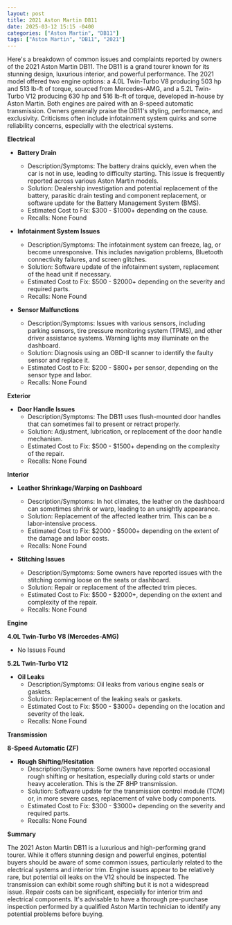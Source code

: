 ```yaml
---
layout: post
title: 2021 Aston Martin DB11
date: 2025-03-12 15:15 -0400
categories: ["Aston Martin", "DB11"]
tags: ["Aston Martin", "DB11", "2021"]
---
```

Here's a breakdown of common issues and complaints reported by owners of the 2021 Aston Martin DB11. The DB11 is a grand tourer known for its stunning design, luxurious interior, and powerful performance. The 2021 model offered two engine options: a 4.0L Twin-Turbo V8 producing 503 hp and 513 lb-ft of torque, sourced from Mercedes-AMG, and a 5.2L Twin-Turbo V12 producing 630 hp and 516 lb-ft of torque, developed in-house by Aston Martin. Both engines are paired with an 8-speed automatic transmission. Owners generally praise the DB11's styling, performance, and exclusivity. Criticisms often include infotainment system quirks and some reliability concerns, especially with the electrical systems.

**Electrical**

*   **Battery Drain**
    *   Description/Symptoms: The battery drains quickly, even when the car is not in use, leading to difficulty starting. This issue is frequently reported across various Aston Martin models.
    *   Solution: Dealership investigation and potential replacement of the battery, parasitic drain testing and component replacement, or software update for the Battery Management System (BMS).
    *   Estimated Cost to Fix: $300 - $1000+ depending on the cause.
    *   Recalls: None Found

*   **Infotainment System Issues**
    *   Description/Symptoms: The infotainment system can freeze, lag, or become unresponsive. This includes navigation problems, Bluetooth connectivity failures, and screen glitches.
    *   Solution: Software update of the infotainment system, replacement of the head unit if necessary.
    *   Estimated Cost to Fix: $500 - $2000+ depending on the severity and required parts.
    *   Recalls: None Found

*   **Sensor Malfunctions**
    *   Description/Symptoms: Issues with various sensors, including parking sensors, tire pressure monitoring system (TPMS), and other driver assistance systems. Warning lights may illuminate on the dashboard.
    *   Solution: Diagnosis using an OBD-II scanner to identify the faulty sensor and replace it.
    *   Estimated Cost to Fix: $200 - $800+ per sensor, depending on the sensor type and labor.
    *   Recalls: None Found

**Exterior**

*   **Door Handle Issues**
    *   Description/Symptoms: The DB11 uses flush-mounted door handles that can sometimes fail to present or retract properly.
    *   Solution: Adjustment, lubrication, or replacement of the door handle mechanism.
    *   Estimated Cost to Fix: $500 - $1500+ depending on the complexity of the repair.
    *   Recalls: None Found

**Interior**

*   **Leather Shrinkage/Warping on Dashboard**
    *   Description/Symptoms: In hot climates, the leather on the dashboard can sometimes shrink or warp, leading to an unsightly appearance.
    *   Solution: Replacement of the affected leather trim. This can be a labor-intensive process.
    *   Estimated Cost to Fix: $2000 - $5000+ depending on the extent of the damage and labor costs.
    *   Recalls: None Found

*   **Stitching Issues**
    *   Description/Symptoms: Some owners have reported issues with the stitching coming loose on the seats or dashboard.
    *   Solution: Repair or replacement of the affected trim pieces.
    *   Estimated Cost to Fix: $500 - $2000+, depending on the extent and complexity of the repair.
    *   Recalls: None Found

**Engine**

**4.0L Twin-Turbo V8 (Mercedes-AMG)**

*   No Issues Found

**5.2L Twin-Turbo V12**

*   **Oil Leaks**
    *   Description/Symptoms: Oil leaks from various engine seals or gaskets.
    *   Solution: Replacement of the leaking seals or gaskets.
    *   Estimated Cost to Fix: $500 - $3000+ depending on the location and severity of the leak.
    *   Recalls: None Found

**Transmission**

**8-Speed Automatic (ZF)**

*   **Rough Shifting/Hesitation**
    *   Description/Symptoms: Some owners have reported occasional rough shifting or hesitation, especially during cold starts or under heavy acceleration. This is the ZF 8HP transmission.
    *   Solution: Software update for the transmission control module (TCM) or, in more severe cases, replacement of valve body components.
    *   Estimated Cost to Fix: $300 - $3000+ depending on the severity and required parts.
    *   Recalls: None Found

**Summary**

The 2021 Aston Martin DB11 is a luxurious and high-performing grand tourer. While it offers stunning design and powerful engines, potential buyers should be aware of some common issues, particularly related to the electrical systems and interior trim. Engine issues appear to be relatively rare, but potential oil leaks on the V12 should be inspected. The transmission can exhibit some rough shifting but it is not a widespread issue. Repair costs can be significant, especially for interior trim and electrical components. It's advisable to have a thorough pre-purchase inspection performed by a qualified Aston Martin technician to identify any potential problems before buying.

